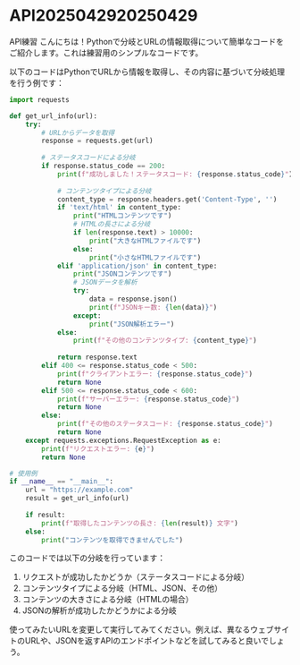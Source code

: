 # API2025042920250429
API練習
こんにちは！Pythonで分岐とURLの情報取得について簡単なコードをご紹介します。これは練習用のシンプルなコードです。

以下のコードはPythonでURLから情報を取得し、その内容に基づいて分岐処理を行う例です：

```python
import requests

def get_url_info(url):
    try:
        # URLからデータを取得
        response = requests.get(url)
        
        # ステータスコードによる分岐
        if response.status_code == 200:
            print(f"成功しました！ステータスコード: {response.status_code}")
            
            # コンテンツタイプによる分岐
            content_type = response.headers.get('Content-Type', '')
            if 'text/html' in content_type:
                print("HTMLコンテンツです")
                # HTMLの長さによる分岐
                if len(response.text) > 10000:
                    print("大きなHTMLファイルです")
                else:
                    print("小さなHTMLファイルです")
            elif 'application/json' in content_type:
                print("JSONコンテンツです")
                # JSONデータを解析
                try:
                    data = response.json()
                    print(f"JSONキー数: {len(data)}")
                except:
                    print("JSON解析エラー")
            else:
                print(f"その他のコンテンツタイプ: {content_type}")
                
            return response.text
        elif 400 <= response.status_code < 500:
            print(f"クライアントエラー: {response.status_code}")
            return None
        elif 500 <= response.status_code < 600:
            print(f"サーバーエラー: {response.status_code}")
            return None
        else:
            print(f"その他のステータスコード: {response.status_code}")
            return None
    except requests.exceptions.RequestException as e:
        print(f"リクエストエラー: {e}")
        return None

# 使用例
if __name__ == "__main__":
    url = "https://example.com"
    result = get_url_info(url)
    
    if result:
        print(f"取得したコンテンツの長さ: {len(result)} 文字")
    else:
        print("コンテンツを取得できませんでした")
```

このコードでは以下の分岐を行っています：
1. リクエストが成功したかどうか（ステータスコードによる分岐）
2. コンテンツタイプによる分岐（HTML、JSON、その他）
3. コンテンツの大きさによる分岐（HTMLの場合）
4. JSONの解析が成功したかどうかによる分岐

使ってみたいURLを変更して実行してみてください。例えば、異なるウェブサイトのURLや、JSONを返すAPIのエンドポイントなどを試してみると良いでしょう。

